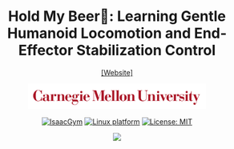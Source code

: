 <h1 align="center"> Hold My Beer🍻: Learning Gentle Humanoid Locomotion and End-Effector Stabilization Control </h1>

<div align="center">

[[Website]](https://lecar-lab.github.io/SoFTA/)
<!-- [[Arxiv]](https://lecar-lab.github.io/SoFTA/) -->
<!-- [[Video]](https://www.youtube.com/) -->

<img src="assets/ip.png" style="height:50px;" />




[![IsaacGym](https://img.shields.io/badge/IsaacGym-Preview4-b.svg)](https://developer.nvidia.com/isaac-gym) [![Linux platform](https://img.shields.io/badge/Platform-linux--64-orange.svg)](https://ubuntu.com/blog/tag/22-04-lts) [![License: MIT](https://img.shields.io/badge/License-MIT-yellow.svg)]()


<img src="assets/intro.gif" width="75%"/>

</div>

